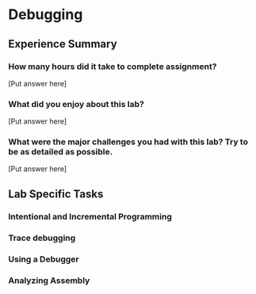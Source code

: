 # Debugging

## Experience Summary

### How many hours did it take to complete assignment?
[Put answer here]

### What did you enjoy about this lab?
[Put answer here]

### What were the major challenges you had with this lab? Try to be as detailed as possible.
[Put answer here]

## Lab Specific Tasks

### Intentional and Incremental Programming

### Trace debugging

### Using a Debugger

### Analyzing Assembly
